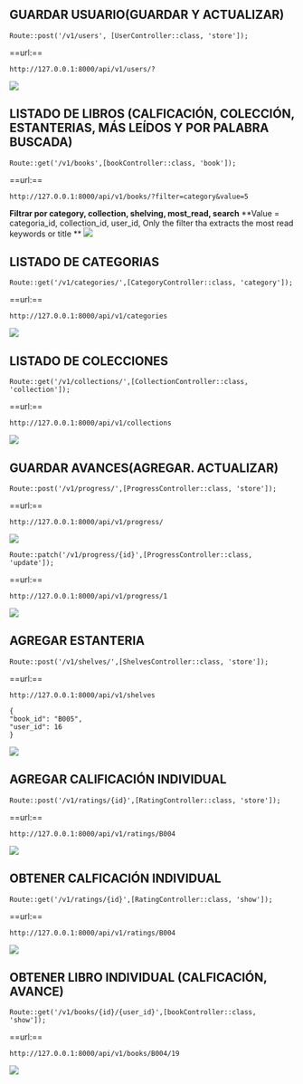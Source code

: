 
## GUARDAR USUARIO(GUARDAR Y ACTUALIZAR)
~~~
Route::post('/v1/users', [UserController::class, 'store']);
~~~
==url:==
~~~
http://127.0.0.1:8000/api/v1/users/?
~~~
![](/docs/Pasted%20image%2020240928161813.png)


## LISTADO DE LIBROS (CALFICACIÓN, COLECCIÓN, ESTANTERIAS, MÁS LEÍDOS Y POR PALABRA BUSCADA)
~~~
Route::get('/v1/books',[bookController::class, 'book']);
~~~
==url:==
~~~
http://127.0.0.1:8000/api/v1/books/?filter=category&value=5
~~~
**Filtrar por category, collection, shelving, most_read, search**
**Value = categoria_id, 
collection_id,
user_id, 
Only the filter tha extracts the most read
keywords or title **
![](/docs/Pasted%20image%2020241001225221.png)


## LISTADO DE CATEGORIAS
~~~
Route::get('/v1/categories/',[CategoryController::class, 'category']);
~~~

==url:==
~~~
http://127.0.0.1:8000/api/v1/categories
~~~
![](/docs/Pasted%20image%2020241001225156.png)


## LISTADO DE COLECCIONES
~~~
Route::get('/v1/collections/',[CollectionController::class, 'collection']);
~~~

==url:==
~~~
http://127.0.0.1:8000/api/v1/collections
~~~
![](/docs/Pasted%20image%2020241001225419.png)

## GUARDAR AVANCES(AGREGAR. ACTUALIZAR)
~~~
Route::post('/v1/progress/',[ProgressController::class, 'store']);
~~~

==url:==
~~~
http://127.0.0.1:8000/api/v1/progress/
~~~
![](/docs/Pasted%20image%2020241001225542.png)

~~~
Route::patch('/v1/progress/{id}',[ProgressController::class, 'update']);
~~~

==url:==
~~~
http://127.0.0.1:8000/api/v1/progress/1
~~~
![](/docs/Pasted%20image%2020241001225643.png)


## AGREGAR ESTANTERIA
~~~
Route::post('/v1/shelves/',[ShelvesController::class, 'store']);
~~~

==url:==
~~~
http://127.0.0.1:8000/api/v1/shelves
~~~

~~~
{
"book_id": "B005",
"user_id": 16
}
~~~
![](/docs/Pasted%20image%2020241001225946.png)


## AGREGAR CALIFICACIÓN INDIVIDUAL
~~~
Route::post('/v1/ratings/{id}',[RatingController::class, 'store']);
~~~

==url:==
~~~
http://127.0.0.1:8000/api/v1/ratings/B004
~~~
![](/docs/Pasted%20image%2020241001230232.png)


## OBTENER CALFICACIÓN INDIVIDUAL
~~~
Route::get('/v1/ratings/{id}',[RatingController::class, 'show']);
~~~

==url:==
~~~
http://127.0.0.1:8000/api/v1/ratings/B004
~~~
![](/docs/Pasted%20image%2020241001230428.png)


## OBTENER LIBRO INDIVIDUAL (CALFICACIÓN, AVANCE)
~~~
Route::get('/v1/books/{id}/{user_id}',[bookController::class, 'show']);
~~~
==url:==
~~~
http://127.0.0.1:8000/api/v1/books/B004/19
~~~
![](/docs/Pasted%20image%2020241001230721.png)

